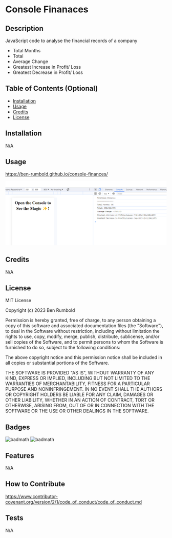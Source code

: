 # Console Finanaces

## Description

JavaScript code to analyse the financial records of a company

- Total Months
- Total
- Average Change
- Greatest Increase in Profit/ Loss
- Greatest Decrease in Profit/ Loss

## Table of Contents (Optional)

- [Installation](#installation)
- [Usage](#usage)
- [Credits](#credits)
- [License](#license)

## Installation

N/A

## Usage

https://ben-rumbold.github.io/console-finances/

![alt text](assets/images/screenshot.png)

## Credits

N/A

## License

MIT License

Copyright (c) 2023 Ben Rumbold

Permission is hereby granted, free of charge, to any person obtaining a copy
of this software and associated documentation files (the "Software"), to deal
in the Software without restriction, including without limitation the rights
to use, copy, modify, merge, publish, distribute, sublicense, and/or sell
copies of the Software, and to permit persons to whom the Software is
furnished to do so, subject to the following conditions:

The above copyright notice and this permission notice shall be included in all
copies or substantial portions of the Software.

THE SOFTWARE IS PROVIDED "AS IS", WITHOUT WARRANTY OF ANY KIND, EXPRESS OR
IMPLIED, INCLUDING BUT NOT LIMITED TO THE WARRANTIES OF MERCHANTABILITY,
FITNESS FOR A PARTICULAR PURPOSE AND NONINFRINGEMENT. IN NO EVENT SHALL THE
AUTHORS OR COPYRIGHT HOLDERS BE LIABLE FOR ANY CLAIM, DAMAGES OR OTHER
LIABILITY, WHETHER IN AN ACTION OF CONTRACT, TORT OR OTHERWISE, ARISING FROM,
OUT OF OR IN CONNECTION WITH THE SOFTWARE OR THE USE OR OTHER DEALINGS IN THE
SOFTWARE.

## Badges

![badmath](https://img.shields.io/badge/HTML5-E34F26?style=for-the-badge&logo=html5&logoColor=white)
![badmath](https://img.shields.io/badge/JavaScript-323330?style=for-the-badge&logo=javascript&logoColor=F7DF1E)

## Features

N/A

## How to Contribute

https://www.contributor-covenant.org/version/2/1/code_of_conduct/code_of_conduct.md

## Tests

N/A
